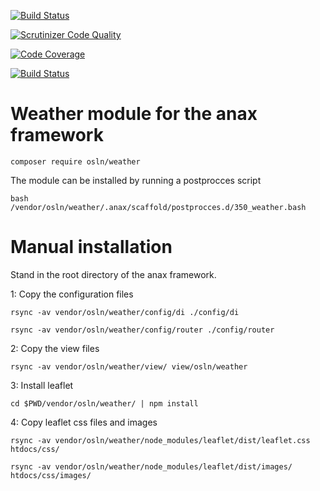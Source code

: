 [![Build Status](https://travis-ci.com/oscarLang/weatherModule.svg?branch=master)](https://travis-ci.com/oscarLang/weatherModule)

[![Scrutinizer Code Quality](https://scrutinizer-ci.com/g/oscarLang/weatherModule/badges/quality-score.png?b=master)](https://scrutinizer-ci.com/g/oscarLang/weatherModule/?branch=master)

[![Code Coverage](https://scrutinizer-ci.com/g/oscarLang/weatherModule/badges/coverage.png?b=master)](https://scrutinizer-ci.com/g/oscarLang/weatherModule/?branch=master)

[![Build Status](https://scrutinizer-ci.com/g/oscarLang/weatherModule/badges/build.png?b=master)](https://scrutinizer-ci.com/g/oscarLang/weatherModule/build-status/master)

# Weather module for the anax framework
`composer require osln/weather`

The module can be installed by running a postprocces script

`bash /vendor/osln/weather/.anax/scaffold/postprocces.d/350_weather.bash`
# Manual installation

Stand in the root directory of the anax framework.

1: Copy the configuration files

`rsync -av vendor/osln/weather/config/di ./config/di`

`rsync -av vendor/osln/weather/config/router ./config/router`

2: Copy the view files

`rsync -av vendor/osln/weather/view/ view/osln/weather`

3: Install leaflet

`cd $PWD/vendor/osln/weather/ | npm install`

4: Copy leaflet css files and images

`rsync -av vendor/osln/weather/node_modules/leaflet/dist/leaflet.css htdocs/css/`

`rsync -av vendor/osln/weather/node_modules/leaflet/dist/images/ htdocs/css/images/`
